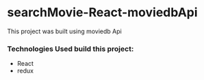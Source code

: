 # searchMovie-React-moviedbApi
This project was built using moviedb Api

### Technologies Used build this project: 
* React
* redux
